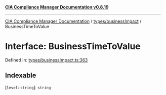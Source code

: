 [**CIA Compliance Manager Documentation v0.8.19**](../../../README.md)

***

[CIA Compliance Manager Documentation](../../../modules.md) / [types/businessImpact](../README.md) / BusinessTimeToValue

# Interface: BusinessTimeToValue

Defined in: [types/businessImpact.ts:363](https://github.com/Hack23/cia-compliance-manager/blob/8a17389ebf0d2a027875b835eec814811b99abcc/src/types/businessImpact.ts#L363)

## Indexable

\[`level`: `string`\]: `string`
